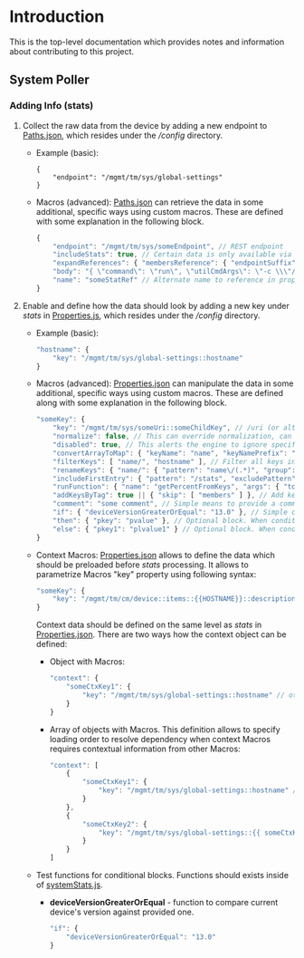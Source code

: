 # Introduction

This is the top-level documentation which provides notes and information about contributing to this project.

## System Poller

### Adding Info (stats)

1. Collect the raw data from the device by adding a new endpoint to [Paths.json](../src/nodejs/config/paths.json), which resides under the */config* directory.
    * Example (basic):

        ```javscript
        {
            "endpoint": "/mgmt/tm/sys/global-settings"
        }
        ```
    * Macros (advanced): [Paths.json](../src/nodejs/config/paths.json) can retrieve the data in some additional, specific ways using custom macros.  These are defined with some explanation in the following block.

        ```javascript
        {
            "endpoint": "/mgmt/tm/sys/someEndpoint", // REST endpoint
            "includeStats": true, // Certain data is only available via /mgmt/tm/sys/someEndpoint as opposed to /mgmt/tm/sys/someEndpoint/stats, this property accomodates for this by making call to /stats (for each item) and adding that data to the original object
            "expandReferences": { "membersReference": { "endpointSuffix": "/stats" } }, // Certain data requires getting a list of objects and then in each object expanding/following references to a child object.  'membersReference' is the name of that key (currently looking under 'items' in the data returned) and will result in self link data being retrived and 'membersReference' key being replaced with that data.  'endpointSuffix' defines adding a suffix for each self link prior to retrieval.
            "body": "{ \"command\": \"run\", \"utilCmdArgs\": \"-c \\\"/bin/df -P | /usr/bin/tr -s ' ' ','\\\"\" }", // Certain information may require using POST instead of GET and require an HTTP body, if body is defined that gets used along with a POST
            "name": "someStatRef" // Alternate name to reference in properties.json, default is to use the endpoint
        }
        ```
2. Enable and define how the data should look by adding a new key under *stats* in [Properties.js](../src/nodejs/config/properties.json), which resides under the */config* directory.
    * Example (basic):

        ```javascript
        "hostname": {
            "key": "/mgmt/tm/sys/global-settings::hostname"
        }
        ```
    * Macros (advanced): [Properties.json](../src/nodejs/config/properties.json) can manipulate the data in some additional, specific ways using custom macros.  These are defined along with some explanation in the following block.

        ```javascript
        "someKey": {
            "key": "/mgmt/tm/sys/someUri::someChildKey", // /uri (or alt name in paths.json) + key(s) seperated by '::' to navigate into object and get a specific value
            "normalize": false, // This can override normalization, can be useful when adding new info/stat
            "disabled": true, // This alerts the engine to ignore specific info/stat
            "convertArrayToMap": { "keyName": "name", "keyNamePrefix": "name/" }, // Converts an array to a map using the value of a standard key such as 'name' in each object in the array.  Optionally add a prefix to that value (useful if filterKeys is also used)
            "filterKeys": [ "name/", "hostname" ], // Filter all keys in object using provided list
            "renameKeys": { "name/": { "pattern": "name\/(.*)", "group": 1 }, "~": { "replaceCharacter": "/" },  }, // Rename keys, useful if key contains unneccesary prefix/suffix or needs a specific character replaced.  Note: This can also be an array with 1+ rename key objects inside it to guarantee order.
            "includeFirstEntry": { "pattern": "/stats", "excludePattern": "/members/" }, // This is useful if aggregating data from /endpoint and /endpoint/stats typically.  Allows a complex object to by merged instead of nesting down into entries, instead the values in the first entry of 'entries' will be copied to the top level object and then discarded.  There may be multiple 'entries', of which only some should follow this property, that is supported with an optional pattern and excludePattern.
            "runFunction": { "name": "getPercentFromKeys", "args": { "totalKey": "memoryTotal", "partialKey": "memoryUsed" } }, // Run custom function, nail meet hammer.  This is to be used for one-offs where creating a standard macro does not make sense, keeping in mind each custom function could be used multiple times.  The function should already exist inside of normalizeUtil.js.
            "addKeysByTag": true || { "skip": [ "members" ] }, // Add keys by tag(s) defined in the configuration, default value to use should be 'true'.  The global property 'addKeysByTag' contains the default behavior regarding keys to skip, etc.
            "comment": "some comment", // Simple means to provide a comment in properties.json about a particular info/stat for other contributors
            "if": { "deviceVersionGreaterOrEqual": "13.0" }, // Simple conditional block. Every key inside "if" is predefined function to test which returns 'true' or 'false'. If several key are encountered then logical AND will be used to compute final result. More information about available function below. By default result is true for empty block.
            "then": { "pkey": "pvalue" }, // Optional block. When condition(s) inside "if" is True, the data inside "then" will be used. It is allowed to have nested "if...then...else" block.
            "else": { "pkey1": "plvalue1" } // Optional block. When condition(s) inside "if" is False, the data inside "else" will be used. It is allowed to have nested "if...then...else" block.
        }
        ```

    * Context Macros: [Properties.json](../src/nodejs/config/properties.json) allows to define the data which should be preloaded before *stats* processing. It allows to parametrize Macros "key" property using following syntax:

        ```javascript
        "someKey": {
            "key": "/mgmt/tm/cm/device::items::{{HOSTNAME}}::description" // "HOSTNAME" (surrounded by '{{' and '}}') is context key which containts device's hostname
        }
        ```

        Context data should be defined on the same level as *stats* in [Properties.json](../src/nodejs/config/properties.json). There are two ways how the context object can be defined:

        * Object with Macros:

            ```javascript
            "context": {
                "someCtxKey1": {
                    "key": "/mgmt/tm/sys/global-settings::hostname" // other Macros properties are available too. Context data is not availble!
                }
            }
            ```

        * Array of objects with Macros. This definition allows to specify loading order to resolve dependency when context Macros requires contextual information from other Macros:

            ```javascript
            "context": [
                {
                    "someCtxKey1": {
                        "key": "/mgmt/tm/sys/global-settings::hostname" // other Macros properties are available too. Context data is not availble for the first set of Macros.
                    }
                },
                {
                    "someCtxKey2": {
                        "key": "/mgmt/tm/sys/global-settings::{{ someCtxKey1 }}" // other Macros properties are available too. Context data is available now! 
                    }
                }
            ]
            ```

    * Test functions for conditional blocks. Functions should exists inside of [systemStats.js](../src/nodejs/systemStats.js).

        * **deviceVersionGreaterOrEqual** - function to compare current device's version against provided one.
            ```javascript
            "if": {
                "deviceVersionGreaterOrEqual": "13.0"
            }
            ```
